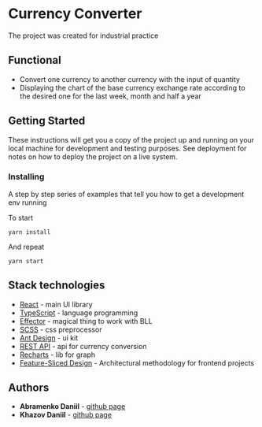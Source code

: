 # Currency Converter

The project was created for industrial practice

## Functional

* Convert one currency to another currency with the input of quantity
* Displaying the chart of the base currency exchange rate according to the desired one for the last week, month and half a year

## Getting Started

These instructions will get you a copy of the project up and running on your local machine for development and testing purposes. See deployment for notes on how to deploy the project on a live system.


### Installing

A step by step series of examples that tell you how to get a development env running

To start

```
yarn install
```

And repeat

```
yarn start
```
## Stack technologies

* [React](https://ru.reactjs.org/) - main UI library
* [TypeScript](https://www.typescriptlang.org/) - language programming
* [Effector](https://effector.dev/) - magical thing to work with BLL
* [SCSS](https://sass-scss.ru/) - css preprocessor
* [Ant Design](https://ant.design/) - ui kit
* [REST API](https://freecurrencyapi.net/) - api for currency conversion
* [Recharts](https://recharts.org/en-US) - lib for graph
* [Feature-Sliced Design](https://feature-sliced.design/en/) - Architectural methodology for frontend projects

## Authors

* **Abramenko Daniil** - [github page](https://github.com/dancha10)
* **Khazov Daniil** - [github page](https://github.com/MrKruten)